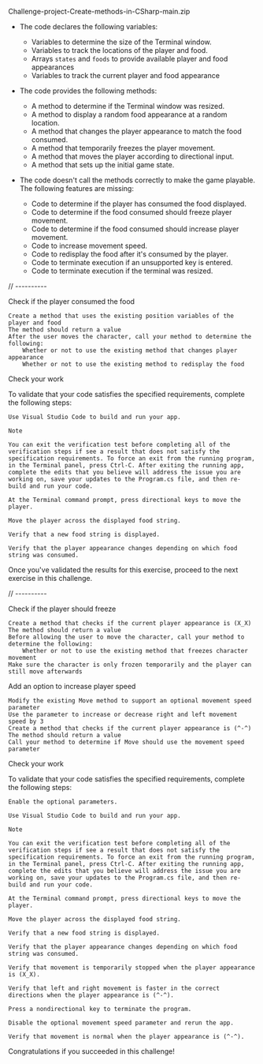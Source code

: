 Challenge-project-Create-methods-in-CSharp-main.zip

- The code declares the following variables:
    - Variables to determine the size of the Terminal window.
    - Variables to track the locations of the player and food.
    - Arrays `states` and `foods` to provide available player and food appearances
    - Variables to track the current player and food appearance

- The code provides the following methods:
    - A method to determine if the Terminal window was resized.
    - A method to display a random food appearance at a random location.
    - A method that changes the player appearance to match the food consumed.
    - A method that temporarily freezes the player movement.
    - A method that moves the player according to directional input.
    - A method that sets up the initial game state.

- The code doesn't call the methods correctly to make the game playable. The following features are missing:
    - Code to determine if the player has consumed the food displayed.
    - Code to determine if the food consumed should freeze player movement.
    - Code to determine if the food consumed should increase player movement.
    - Code to increase movement speed.
    - Code to redisplay the food after it's consumed by the player.
    - Code to terminate execution if an unsupported key is entered.
    - Code to terminate execution if the terminal was resized.
    
// ----------

Check if the player consumed the food

    Create a method that uses the existing position variables of the player and food
    The method should return a value
    After the user moves the character, call your method to determine the following:
        Whether or not to use the existing method that changes player appearance
        Whether or not to use the existing method to redisplay the food

Check your work

To validate that your code satisfies the specified requirements, complete the following steps:

    Use Visual Studio Code to build and run your app.

    Note

    You can exit the verification test before completing all of the verification steps if see a result that does not satisfy the specification requirements. To force an exit from the running program, in the Terminal panel, press Ctrl-C. After exiting the running app, complete the edits that you believe will address the issue you are working on, save your updates to the Program.cs file, and then re-build and run your code.

    At the Terminal command prompt, press directional keys to move the player.

    Move the player across the displayed food string.

    Verify that a new food string is displayed.

    Verify that the player appearance changes depending on which food string was consumed.

Once you've validated the results for this exercise, proceed to the next exercise in this challenge.

// ----------

Check if the player should freeze

    Create a method that checks if the current player appearance is (X_X)
    The method should return a value
    Before allowing the user to move the character, call your method to determine the following:
        Whether or not to use the existing method that freezes character movement
    Make sure the character is only frozen temporarily and the player can still move afterwards

Add an option to increase player speed

    Modify the existing Move method to support an optional movement speed parameter
    Use the parameter to increase or decrease right and left movement speed by 3
    Create a method that checks if the current player appearance is (^-^)
    The method should return a value
    Call your method to determine if Move should use the movement speed parameter

Check your work

To validate that your code satisfies the specified requirements, complete the following steps:

    Enable the optional parameters.

    Use Visual Studio Code to build and run your app.

    Note

    You can exit the verification test before completing all of the verification steps if see a result that does not satisfy the specification requirements. To force an exit from the running program, in the Terminal panel, press Ctrl-C. After exiting the running app, complete the edits that you believe will address the issue you are working on, save your updates to the Program.cs file, and then re-build and run your code.

    At the Terminal command prompt, press directional keys to move the player.

    Move the player across the displayed food string.

    Verify that a new food string is displayed.

    Verify that the player appearance changes depending on which food string was consumed.

    Verify that movement is temporarily stopped when the player appearance is (X_X).

    Verify that left and right movement is faster in the correct directions when the player appearance is (^-^).

    Press a nondirectional key to terminate the program.

    Disable the optional movement speed parameter and rerun the app.

    Verify that movement is normal when the player appearance is (^-^).

Congratulations if you succeeded in this challenge!